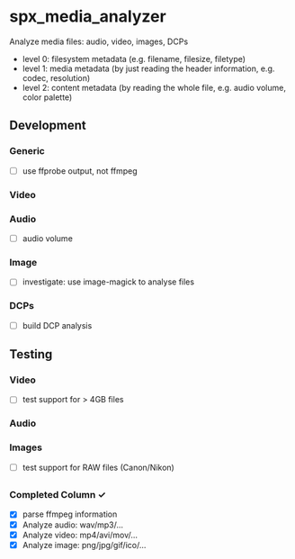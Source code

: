 # spx_media_analyzer
Analyze media files: audio, video, images, DCPs

- level 0: filesystem metadata (e.g. filename, filesize, filetype)
- level 1: media metadata (by just reading the header information, e.g. codec, resolution)
- level 2: content metadata (by reading the whole file, e.g. audio volume, color palette)

## Development

### Generic
- [ ] use ffprobe output, not ffmpeg

### Video

### Audio
- [ ] audio volume

### Image
- [ ] investigate: use image-magick to analyse files

### DCPs
- [ ] build DCP analysis   


## Testing

### Video
- [ ] test support for > 4GB files

### Audio

### Images
- [ ] test support for RAW files (Canon/Nikon)

##
### Completed Column ✓
- [x] parse ffmpeg information
- [x] Analyze audio: wav/mp3/...
- [x] Analyze video: mp4/avi/mov/...
- [x] Analyze image: png/jpg/gif/ico/...  
